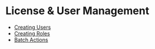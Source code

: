 # License & User Management

<PageHeader />

* [Creating Users](./creating-users/README.md)
* [Creating Roles](./creating-roles/README.md)  
* [Batch Actions](./batch-actions/README.md)  